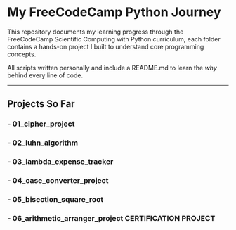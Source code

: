 # My FreeCodeCamp Python Journey

This repository documents my learning progress through the FreeCodeCamp Scientific Computing with Python curriculum, each folder contains a hands-on project I built to understand core programming concepts.  

All scripts written personally and include a README.md to learn the *why* behind every line of code.  

---

## Projects So Far
### - 01_cipher_project  
### - 02_luhn_algorithm
### - 03_lambda_expense_tracker
### - 04_case_converter_project  
### - 05_bisection_square_root
### - 06_arithmetic_arranger_project **CERTIFICATION PROJECT**
